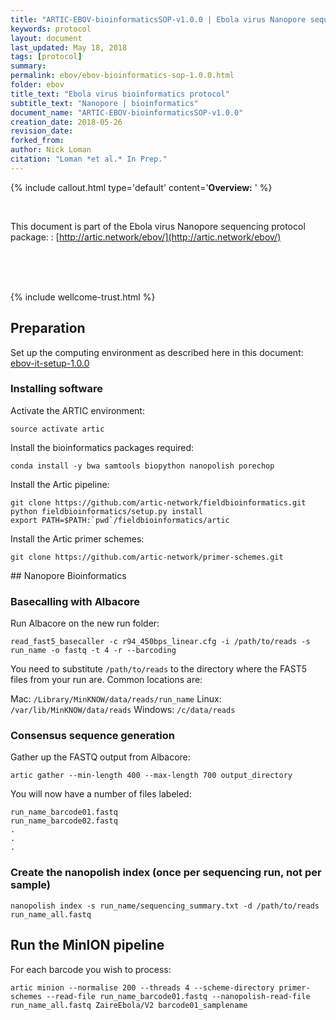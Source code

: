 ```yaml
---
title: "ARTIC-EBOV-bioinformaticsSOP-v1.0.0 | Ebola virus Nanopore sequencing protocol | amplicon, native barcoding"
keywords: protocol
layout: document
last_updated: May 18, 2018
tags: [protocol]
summary:
permalink: ebov/ebov-bioinformatics-sop-1.0.0.html
folder: ebov
title_text: "Ebola virus bioinformatics protocol"
subtitle_text: "Nanopore | bioinformatics"
document_name: "ARTIC-EBOV-bioinformaticsSOP-v1.0.0"
creation_date: 2018-05-26
revision_date: 
forked_from: 
author: Nick Loman
citation: "Loman *et al.* In Prep."
---
```


{% include callout.html
type='default'
content='**Overview:** '
%}

<br />

This document is part of the Ebola virus Nanopore sequencing protocol package:
: [http://artic.network/ebov/](http://artic.network/ebov/)

<br /><br /><br />

{% include wellcome-trust.html %}

<div class="pagebreak"> </div>

## Preparation

Set up the computing environment as described here in this document: [ebov-it-setup-1.0.0](ebov-it-setup-1.0.0.html)

### Installing software

Activate the ARTIC environment:

```
source activate artic
```

Install the bioinformatics packages required:

```
conda install -y bwa samtools biopython nanopolish porechop
```

Install the Artic pipeline:

```
git clone https://github.com/artic-network/fieldbioinformatics.git
python fieldbioinformatics/setup.py install
export PATH=$PATH:`pwd`/fieldbioinformatics/artic
```

Install the Artic primer schemes:

```
git clone https://github.com/artic-network/primer-schemes.git
```

<div class="pagebreak"> </div>
## Nanopore Bioinformatics

### Basecalling with Albacore

Run Albacore on the new run folder:

```
read_fast5_basecaller -c r94_450bps_linear.cfg -i /path/to/reads -s run_name -o fastq -t 4 -r --barcoding
````

You need to substitute `/path/to/reads` to the directory where the FAST5 files from your
run are. Common locations are:

Mac: ```/Library/MinKNOW/data/reads/run_name```
Linux: ```/var/lib/MinKNOW/data/reads```
Windows: ```/c/data/reads```

### Consensus sequence generation

Gather up the FASTQ output from Albacore:

```
artic gather --min-length 400 --max-length 700 output_directory
```

You will now have a number of files labeled:

```
run_name_barcode01.fastq
run_name_barcode02.fastq
.
.
.
```

### Create the nanopolish index (once per sequencing run, not per sample)

```
nanopolish index -s run_name/sequencing_summary.txt -d /path/to/reads run_name_all.fastq
```

## Run the MinION pipeline

For each barcode you wish to process:

```
artic minion --normalise 200 --threads 4 --scheme-directory primer-schemes --read-file run_name_barcode01.fastq --nanopolish-read-file run_name_all.fastq ZaireEbola/V2 barcode01_samplename
```

